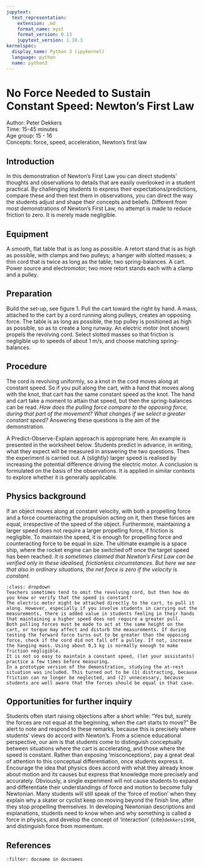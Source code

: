 ```yaml
---
jupytext:
  text_representation:
    extension: .md
    format_name: myst
    format_version: 0.13
    jupytext_version: 1.10.3
kernelspec:
  display_name: Python 3 (ipykernel)
  language: python
  name: python3
---
```


# No Force Needed to Sustain Constant Speed: Newton’s First Law

Author:     Peter Dekkers\
Time:	  	  15-45 minutes\
Age group:	15 - 16\
Concepts:	  force, speed, acceleration, Newton’s first law

## Introduction
In this demonstration of Newton’s First Law you can direct students’ thoughts and observations to details that are easily overlooked in a student practical. By challenging students to express their expectations/predictions, compare these and then test them in observations, you can direct the way the students adjust and shape their concepts and beliefs. Different from most demonstrations of Newton’s First Law, no attempt is made to reduce friction to zero. It is merely made negligible.

## Equipment
A smooth, flat table that is as long as possible. A retort stand that is as high as possible, with clamps and two pulleys; a hanger with slotted masses; a thin cord that is twice as long as the table; two spring-balances. A cart. Power source and electromotor; two more retort stands each with a clamp and a pulley.

<!-- ```{figure} dm05_figure1.JPG
:width: 300px
:align: center
---
A schematic of the experimental setup
```
<center><i> Figure 1 - A schematic of the experimental setup</i></center> -->


## Preparation
Build the set-up, see figure 1. Pull the cart toward the right by hand. A mass, attached to the cart by a cord running along pulleys, creates an opposing force. The table is as long as possible, the top pulley is positioned as high as possible, so as to create a long runway. An electric motor (not shown) propels the revolving cord. Select slotted masses so that friction is negligible up to speeds of about 1 m/s, and choose matching spring-balances.

## Procedure
The cord is revolving uniformly, so a knot in the cord moves along at constant speed. So if you pull along the cart, with a hand that moves along with the knot, that cart has the same constant speed as the knot. The hand and cart take a moment to attain that speed, but then the spring-balances can be read. 
*How does the pulling force compare to the opposing force, during that part of the movement? What changes if we select a greater constant speed?* Answering these questions is the aim of the demonstration.

A Predict-Observe-Explain approach is appropriate here. An example is presented in the worksheet below. Students predict in advance, in writing, what they expect will be measured in answering the two questions. Then the experiment is carried out. A (slightly) larger speed is realised by increasing the potential difference driving the electric motor. A conclusion is formulated on the basis of the observations. It is applied in similar contexts to explore whether it is generally applicable. 

<!-- ```{figure} dm05_figure2.JPG
:width: 300px
:align: center
---
The actual setup
```
<center><i> Figure 2 - The actual setup</i></center> -->


## Physics background
If an object moves along at constant velocity, with both a propelling force and a force counteracting the propulsion acting on it, then these forces are equal, irrespective of the speed of the object. Furthermore, maintaining a larger speed does not require a larger propelling force, if friction is negligible. To maintain the speed, it is enough for propelling force and counteracting force to be equal in size. The ultimate example is a space ship, where the rocket engine can be switched off once the target speed has been reached. *It is sometimes claimed that Newton’s First Law can be verified only in these idealised, frictionless circumstances. But here we see that also in ordinary situations, the net force is zero if the velocity is constant.*

```{tip}
:class: dropdown
Teachers sometimes tend to omit the revolving cord, but then how do you know or verify that the speed is constant?  
The electric motor might be attached directly to the cart, to pull it along. However, especially if you involve students in carrying out the measurements, there is added value in students feeling in their hands that maintaining a higher speed does not require a greater pull. 
Both pulling forces must be made to act at the same height on the cart, or torque may affect and disturb the measurements. If during testing the forward force turns out to be greater than the opposing force, check if the cord did not fall off a pulley. If not, increase the hanging mass. Using about 0,3 kg is normally enough to make friction negligible.  
It is not so easy to maintain a constant speed, (let your assistants) practice a few times before measuring. 
In a prototype version of the demonstration, studying the at-rest situation was included. This turned out to be (1) distracting, because friction can no longer be neglected, and (2) unnecessary, because students are well aware that the forces should be equal in that case.
```

## Opportunities for further inquiry
Students often start raising objections after a short while: “Yes but, surely the forces are not equal at the beginning, when the cart starts to move?” Be alert to note and respond to these remarks, because this is precisely where students’ views do accord with Newton’s. From a science educational perspective, our aim is that students come to distinguish conceptually between situations where the cart is accelerating, and those where the speed is constant. Rather than exposing ‘misconceptions’, pay a great deal of attention to this conceptual differentiation, once students express it. Encourage the idea that physics does accord with what they already know about motion and its causes but express that knowledge more precisely and accurately. 
Obviously, a single experiment will not cause students to expand and differentiate their understandings of force and motion to become fully Newtonian. Many students will still speak of the ‘force of motion’ when they explain why a skater or cyclist keep on moving beyond the finish line, after they stop propelling themselves. In developing Newtonian descriptions and explanations, students need to know when and why something is called a force in physics, and develop the concept of ‘interaction’ {cite}`dekkers1998`, and distinguish force from momentum.

## References
```{bibliography}
:filter: docname in docnames
```